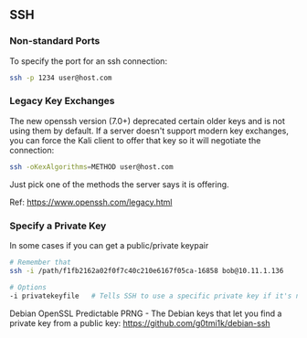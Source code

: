 ## SSH

### Non-standard Ports

To specify the port for an ssh connection:

```bash
ssh -p 1234 user@host.com
```

### Legacy Key Exchanges

The new openssh version (7.0+) deprecated certain older keys and is not using them by default.  If a server doesn't support modern key exchanges, you can force the Kali client to offer that key so it will negotiate the connection:

```bash
ssh -oKexAlgorithms=METHOD user@host.com
```

Just pick one of the methods the server says it is offering.

Ref:  https://www.openssh.com/legacy.html

### Specify a Private Key

In some cases if you can get a public/private keypair 

```bash
# Remember that 
ssh -i /path/f1fb2162a02f0f7c40c210e6167f05ca-16858 bob@10.11.1.136 

# Options
-i privatekeyfile	# Tells SSH to use a specific private key if it's not already in your ~/.ssh/ folder
```

Debian OpenSSL Predictable PRNG - The Debian keys that let you find a private key from a public key:  https://github.com/g0tmi1k/debian-ssh

```

